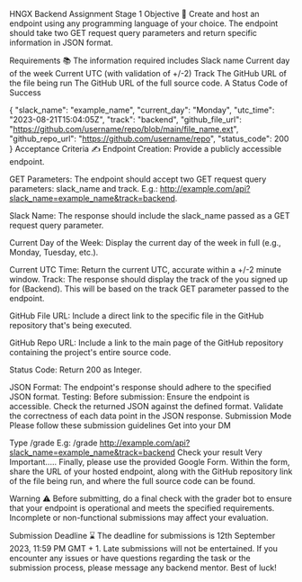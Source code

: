 HNGX Backend Assignment Stage 1
Objective 🎯
Create and host an endpoint using any programming language of your choice. The endpoint should take two GET request query parameters and return specific information in JSON format.

Requirements 📚
The information required includes Slack name Current day of the week Current UTC (with validation of +/-2) Track The GitHub URL of the file being run The GitHub URL of the full source code. A Status Code of Success

{
  "slack_name": "example_name",
  "current_day": "Monday",
  "utc_time": "2023-08-21T15:04:05Z",
  "track": "backend",
  "github_file_url": "https://github.com/username/repo/blob/main/file_name.ext",
  "github_repo_url": "https://github.com/username/repo",
  "status_code": 200
}
Acceptance Criteria ✍️
Endpoint Creation: Provide a publicly accessible endpoint.

GET Parameters: The endpoint should accept two GET request query parameters: slack_name and track. E.g.: http://example.com/api?slack_name=example_name&track=backend.

Slack Name: The response should include the slack_name passed as a GET request query parameter.

Current Day of the Week: Display the current day of the week in full (e.g., Monday, Tuesday, etc.).

Current UTC Time: Return the current UTC, accurate within a +/-2 minute window. Track: The response should display the track of the you signed up for (Backend). This will be based on the track GET parameter passed to the endpoint.

GitHub File URL: Include a direct link to the specific file in the GitHub repository that's being executed.

GitHub Repo URL: Include a link to the main page of the GitHub repository containing the project's entire source code.

Status Code: Return 200 as Integer.

JSON Format: The endpoint's response should adhere to the specified JSON format. Testing: Before submission: Ensure the endpoint is accessible. Check the returned JSON against the defined format. Validate the correctness of each data point in the JSON response. Submission Mode Please follow these submission guidelines Get into your DM

Type /grade E.g: /grade http://example.com/api?slack_name=example_name&track=backend Check your result Very Important..... Finally, please use the provided Google Form. Within the form, share the URL of your hosted endpoint, along with the GitHub repository link of the file being run, and where the full source code can be found.

Warning ⚠️
Before submitting, do a final check with the grader bot to ensure that your endpoint is operational and meets the specified requirements. Incomplete or non-functional submissions may affect your evaluation.

Submission Deadline ⌛
The deadline for submissions is 12th September 2023, 11:59 PM GMT + 1. Late submissions will not be entertained. If you encounter any issues or have questions regarding the task or the submission process, please message any backend mentor. Best of luck!
